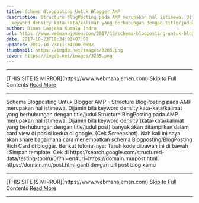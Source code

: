 ```yaml
---
title: Schema Blogposting Untuk Blogger AMP
description: Structure BlogPosting pada AMP merupakan hal istimewa. Dijamin bila
  keyword density kata-kata/kalimat yang berhubungan dengan title/judul
author: Dimas Lanjaka Kumala Indra
url: https://www.webmanajemen.com/2017/10/schema-blogposting-untuk-blogger-amp.html
date: 2017-10-23T18:34:03+07:00
updated: 2017-10-23T11:34:00.000Z
thumbnail: https://imgdb.net/images/3205.png
cover: https://imgdb.net/images/3205.png
---
```


<hr/> [THIS SITE IS MIRROR](https://www.webmanajemen.com) Skip to Full Contents <a href="https://www.webmanajemen.com/2017/10/schema-blogposting-untuk-blogger-amp.html" rel="follow" class="button" id="read-more">Read More</a> <hr/> Schema Blogposting Untuk Blogger AMP - Structure BlogPosting pada AMP merupakan hal istimewa. Dijamin bila keyword density kata-kata/kalimat yang berhubungan dengan title/judul Structure BlogPosting pada AMP merupakan hal istimewa. Dijamin bila keyword density (kata-kata/kalimat yang berhubungan dengan title/judul post) banyak akan ditampilkan dalam card view di posisi kedua di google. (Cek Screenshot). 
Nah kali ini saya akan share bagaimana cara menempatkan schema Blogposting/BlogPosting Rich Card di blogger. Berikut tutorial nya: Taruh kode dibawah ini di bawah <article .....>:
<b:if cond='data:blog.pageType == "item"'>
<script type='application/ld+json'>
{&quot;@context&quot;:&quot;http:\/\/schema.org&quot;,&quot;@type&quot;:&quot;BlogPosting&quot;,&quot;mainEntityOfPage&quot;:&quot;<data:blog.url/>&quot;,&quot;headline&quot;:&quot;<data:blog.pageTitle/>&quot;,&quot;datePublished&quot;:&quot;<b:if cond='data:post.timestamp'><data:post.timestamp/></b:if>&quot;,&quot;dateModified&quot;:&quot;<b:if cond='data:top.showTimestamp'><data:post.lastUpdatedISO8601/></b:if>&quot;,&quot;publisher&quot;:{&quot;@type&quot;:&quot;Organization&quot;, &quot;name&quot;:&quot;Dimas Lanjaka&quot;, &quot;image&quot;: { &quot;@type&quot;:&quot;ImageObject&quot;, &quot;url&quot;:&quot;<b:if cond='data:post.firstImageUrl'><data:post.firstImageUrl/></b:if>&quot;, &quot;width&quot;:&quot;60&quot;, &quot;height&quot;:&quot;60&quot; }, &quot;logo&quot;: { &quot;@type&quot;:&quot;ImageObject&quot;, &quot;url&quot;:&quot;<b:if cond='data:post.firstImageUrl'><data:post.firstImageUrl/></b:if>&quot;, &quot;width&quot;:&quot;60&quot;, &quot;height&quot;:&quot;60&quot; } },&quot;author&quot;:{&quot;@type&quot;:&quot;Person&quot;, &quot;name&quot;:&quot;Dimas Lanjaka&quot;},&quot;description&quot;: &quot;<b:if cond='data:blog.metaDescription'><data:blog.metaDescription/><b:else/><b:if cond='data:post.snippet'><data:post.snippet/></b:if></b:if>&quot;,&quot;image&quot;:{ &quot;@type&quot;:&quot;ImageObject&quot;, &quot;url&quot;:&quot;<b:if cond='data:post.thumbnailUrl'><data:post.thumbnailUrl/><b:else/><b:if cond='data:post.firstImageUrl'><data:post.firstImageUrl/> <b:else/>https://3.bp.blogspot.com/-ltyYh4ysBHI/U04MKlHc6pI/AAAAAAAADQo/PFxXaGZu9PQ/w200-h150-c/no-image.png</b:if></b:if>&quot;, &quot;width&quot;:&quot;622&quot;, &quot;height&quot;:&quot;415&quot;}}
</script>
</b:if>
Simpan template. Cek di https://search.google.com/structured-data/testing-tool/u/0/?hl=en#url=https://domain.mu/post.html. 
https://domain.mu/post.html ganti dengan url post blog kamu <hr/> [THIS SITE IS MIRROR](https://www.webmanajemen.com) Skip to Full Contents <a href="https://www.webmanajemen.com/2017/10/schema-blogposting-untuk-blogger-amp.html" rel="follow" class="button" id="read-more">Read More</a> <hr/>